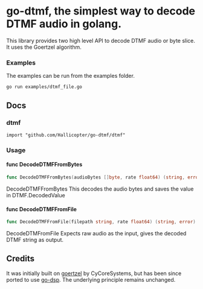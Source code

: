 # go-dtmf, the simplest way to decode DTMF audio in golang. 


This library provides two high level API to decode DTMF audio or byte slice. 
It uses the Goertzel algorithm. 

### Examples
The examples can be run from the examples folder.

``go run examples/dtmf_file.go``

## Docs

### dtmf

    import "github.com/Hallicopter/go-dtmf/dtmf"


### Usage

#### func  DecodeDTMFFromBytes

```go
func DecodeDTMFFromBytes(audioBytes []byte, rate float64) (string, error)
```
DecodeDTMFFromBytes This decodes the audio bytes and saves the value in
DTMF.DecodedValue

#### func  DecodeDTMFFromFile

```go
func DecodeDTMFFromFile(filepath string, rate float64) (string, error)
```
DecodeDTMFromFile Expects raw audio as the input, gives the decoded DTMF
string as output.



## Credits
It was initially built on [goertzel](https://github.com/CyCoreSystems/goertzel) by CyCoreSystems, but has been since ported to use [go-dsp](https://github.com/samuel/go-dsp).
The underlying principle remains unchanged.
